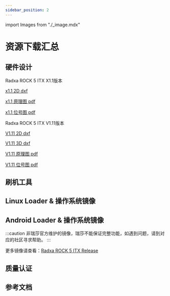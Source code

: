 ```yaml
---
sidebar_position: 2
---
```


import Images from "./\_image.mdx"

# 资源下载汇总

## 硬件设计

Radxa ROCK 5 ITX X1.1版本

[x1.1 2D dxf](https://dl.radxa.com/rock5/5itx/radxa_rock_5itx_x1100_dxf.zip)

[x1.1 原理图 pdf](https://dl.radxa.com/rock5/5itx/radxa_rock_5_itx_X1100_schematic.pdf)

[x1.1 位号图 pdf](https://dl.radxa.com/rock5/5itx/radxa_rock_5_itx_X1100_components_placement_map.pdf)

Radxa ROCK 5 ITX V1.11版本

[V1.11 2D dxf](https://dl.radxa.com/rock5/5itx/v1110/radxa_rock_5itx_v1110_2d_dxf.zip)

[V1.11 3D dxf](https://dl.radxa.com/rock5/5itx/v1110/radxa_rock_5itx_3d_v1110.zip)

[V1.11 原理图 pdf](https://dl.radxa.com/rock5/5itx/v1110/radxa_rock_5itx_v1110_schematic.pdf)

[V1.11 位号图 pdf](https://dl.radxa.com/rock5/5itx/v1110/radxa_rock_5itx_v1110_components_placement_map.pdf)

## 刷机工具

## Linux Loader & 操作系统镜像

<Images loader={true} system_img={true} spi_img={false} />

## Android Loader & 操作系统镜像

<Images miniloader={true} android_sd_img={true} spi_img={false} />
<Images miniloader={false} android_emmc_img={true} spi_img={false} />
<Images miniloader={false} android_ssd_img={true} spi_img={false} />

:::caution
非瑞莎官方维护的镜像，瑞莎不能保证完整功能，如遇到问题，请到对应的社区寻求帮助。
:::

更多镜像请查看：[Radxa ROCK 5 ITX Release](https://github.com/radxa-build/rock-5-itx/releases)

## 质量认证

## 参考文档
